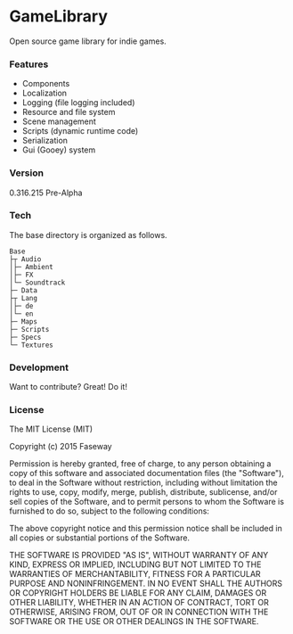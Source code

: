 ﻿# GameLibrary

Open source game library for indie games.

### Features

- Components
- Localization
- Logging (file logging included)
- Resource and file system
- Scene management
- Scripts (dynamic runtime code)
- Serialization
- Gui (Gooey) system

### Version

0.316.215 Pre-Alpha

### Tech

The base directory is organized as follows.

```
Base
├┬ Audio
│├─ Ambient
│├─ FX
│└─ Soundtrack
├─ Data
├┬ Lang
│├─ de
│└─ en
├─ Maps
├─ Scripts
├─ Specs
└─ Textures
```

### Development

Want to contribute? Great! Do it!

### License

The MIT License (MIT)

Copyright (c) 2015 Faseway

Permission is hereby granted, free of charge, to any person obtaining a copy
of this software and associated documentation files (the "Software"), to deal
in the Software without restriction, including without limitation the rights
to use, copy, modify, merge, publish, distribute, sublicense, and/or sell
copies of the Software, and to permit persons to whom the Software is
furnished to do so, subject to the following conditions:

The above copyright notice and this permission notice shall be included in all
copies or substantial portions of the Software.

THE SOFTWARE IS PROVIDED "AS IS", WITHOUT WARRANTY OF ANY KIND, EXPRESS OR
IMPLIED, INCLUDING BUT NOT LIMITED TO THE WARRANTIES OF MERCHANTABILITY,
FITNESS FOR A PARTICULAR PURPOSE AND NONINFRINGEMENT. IN NO EVENT SHALL THE
AUTHORS OR COPYRIGHT HOLDERS BE LIABLE FOR ANY CLAIM, DAMAGES OR OTHER
LIABILITY, WHETHER IN AN ACTION OF CONTRACT, TORT OR OTHERWISE, ARISING FROM,
OUT OF OR IN CONNECTION WITH THE SOFTWARE OR THE USE OR OTHER DEALINGS IN THE
SOFTWARE.